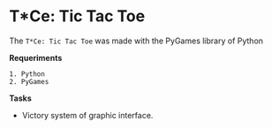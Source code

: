 # T*Ce: Tic Tac Toe

The `T*Ce: Tic Tac Toe` was made with the PyGames library of Python

**Requeriments**
```
1. Python
2. PyGames
```
**Tasks**
 * Victory system of graphic interface.
